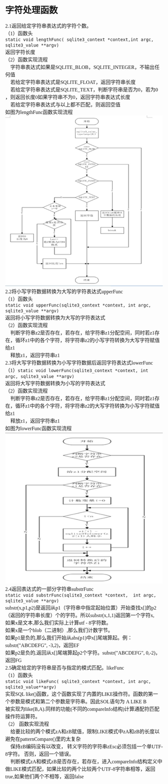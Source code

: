 # 字符处理函数
<font face="微软雅黑" size="3px">

2.1返回给定字符串表达式的字符个数。  
（1）函数头  
`static void lengthFunc( sqlite3_context *context,int argc, sqlite3_value **argv)`  
返回字符长度    
（2）函数实现流程  
	字符串表达式如果是SQLITE_BLOB，SQLITE_INTEGER，不输出任何值  
	若给定字符串表达式是SQLITE_FLOAT，返回字符串长度    
	若给定字符串表达式是SQLITE_TEXT，判断字符串是否为0，若为0 ，则返回长度0如果字符串不为0，返回字符串表达式长度  
	若给定字符串表达式与以上都不匹配，则返回空值  
如图为lengthFunc函数实现流程  
<img src='lengthFunc函数.jpg'>  
2.2将小写字符数据转换为大写的字符表达式upperFunc    
（1）函数头  
`static void upperFunc(sqlite3_context *context, int argc, sqlite3_value **argv)`  
返回将小写字符数据转换为大写的字符表达式  
（2）函数实现流程  
	判断字符串z2是否存在，若存在，给字符串z1分配空间，同时若z1存在，循环z1中的各个字符，将字符串z2的小写字符转换为大写字符赋值给z1  
	释放z1，返回字符串z1  
2.3将大写字符数据转换为小写字符数据后返回字符表达式lowerFunc  
（1）`static void lowerFunc(sqlite3_context *context, int argc, sqlite3_value **argv)`  
返回将大写字符数据转换为小写的字符表达式  
（2）函数实现流程   
	判断字符串z2是否存在，若存在，给字符串z1分配空间，同时若z1存在，循环z1中的各个字符，将字符串z2的大写字符转换为小写字符赋值给z1  
	释放z1，返回字符串z1  
如图为lowerFunc函数实现流程  
<img src='lowerFunc函数.jpg'>  
2.4返回表达式的一部分字符串substrFunc  
`static void substrFunc(sqlite3_context *context,  int argc, sqlite3_value **argv)`  
substr(x,p1,p2)是返回从p1（字符串中指定起始位置）开始查找x[]的p2（返回的字符串长度）个的字符。所以substr(x,1,1)返回第一个字符x,  
如果x是文本,那么我们实际上计算utf - 8字符数。  
如果x是一个blob（二进制）,那么我们计数字节。  
如果p1是负的,那么我们开始从abs(p1)中x[]尾端算起。例：substr("ABCDEFG", -3,2)，返回EF  
如果p2是负的,返回从x[]尾端算起p2个字符。substr("ABCDEFG", 0,-2)，返回FG  
2.5确定给定的字符串是否与指定的模式匹配。likeFunc  
（1）函数头  
`static void likeFunc( sqlite3_context *context, int argc,  sqlite3_value**argv)`  
实现SQL like()函数，这个函数实现了内置的LIKE操作符。函数的第一个参数是模式和第二个参数是字符串。因此SOL语句为 A LIKE B  
被实现为like(B,A).同样的功能(不同的compareInfo结构)计算通配符匹配操作符运算符。  
（2）	函数实现流程    
	给要比较的两个模式zA和zB赋值，限制LIKE模式中zA和zB的长度以避免在patternCompare()里的太复杂  
	保持zB编码没有以改变， 转义字符的字符串zEsc必须包括一个单UTF-8字符。 否则，返回一个错误。  
	判断模式zA和模式zB是否存在，若存在，进入compareInfo结构定义中做LIKE模式匹配，如果比较的两个比较两个UTF-8字符串相等，返回true,如果他们两个不相等，返回false  